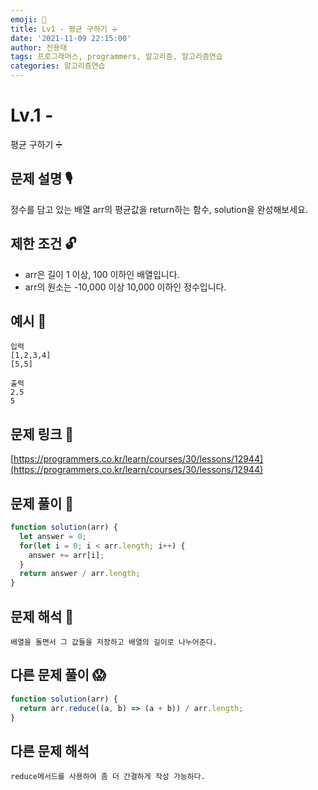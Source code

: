 ```yaml
---
emoji: 🥸
title: Lv1 - 평균 구하기 ➗
date: '2021-11-09 22:15:00'
author: 전용태
tags: 프로그래머스, programmers, 알고리즘, 알고리즘연습
categories: 알고리즘연습
---
```


# Lv.1 - 
평균 구하기 ➗

## **문제 설명 🎙**

정수를 담고 있는 배열 arr의 평균값을 return하는 함수, solution을 완성해보세요.

## **제한 조건 🔓**

- arr은 길이 1 이상, 100 이하인 배열입니다.
- arr의 원소는 -10,000 이상 10,000 이하인 정수입니다.

## 예시 👀

```
입력
[1,2,3,4]
[5,5]
```

```
출력
2.5
5
```

## 문제 링크 📎

[https://programmers.co.kr/learn/courses/30/lessons/12944](https://programmers.co.kr/learn/courses/30/lessons/12944)

## 문제 풀이 🤔

```jsx
function solution(arr) {
  let answer = 0;
  for(let i = 0; i < arr.length; i++) {
    answer += arr[i];
  }
  return answer / arr.length;
}
```

## 문제 해석 🥸

```
배열을 돌면서 그 값들을 저장하고 배열의 길이로 나누어준다.
```

## 다른 문제 풀이 😱

```jsx
function solution(arr) {
  return arr.reduce((a, b) => (a + b)) / arr.length;
}
```

## 다른 문제 해석

```
reduce메서드를 사용하여 좀 더 간결하게 작성 가능하다.
```

<br />
<br />